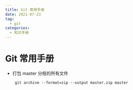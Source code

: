 ```yaml
---
title: Git 常用手册
date: 2021-07-23
tag:
  - git
categories:
  - 知识手册
---
```


# Git 常用手册

- 打包 master 分枝的所有文件

  ` git archive --format=zip --output master.zip master`
